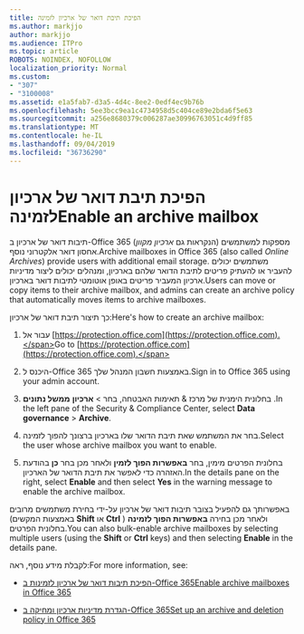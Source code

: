 ```yaml
---
title: הפיכת תיבת דואר של ארכיון לזמינה
ms.author: markjjo
author: markjjo
ms.audience: ITPro
ms.topic: article
ROBOTS: NOINDEX, NOFOLLOW
localization_priority: Normal
ms.custom:
- "307"
- "3100008"
ms.assetid: e1a5fab7-d3a5-4d4c-8ee2-0edf4ec9b76b
ms.openlocfilehash: 5ee3bcc9ea1c4734958d5c404ce89e2bda6f5e63
ms.sourcegitcommit: a256e8680379c006287ae30996763051c4d9ff85
ms.translationtype: MT
ms.contentlocale: he-IL
ms.lasthandoff: 09/04/2019
ms.locfileid: "36736290"
---
```

# <a name="enable-an-archive-mailbox"></a><span data-ttu-id="adae0-102">הפיכת תיבת דואר של ארכיון לזמינה</span><span class="sxs-lookup"><span data-stu-id="adae0-102">Enable an archive mailbox</span></span>

<span data-ttu-id="adae0-103">תיבות דואר של ארכיון ב-Office 365 (הנקראות גם *ארכיון מקוון*) מספקות למשתמשים אחסון דואר אלקטרוני נוסף.</span><span class="sxs-lookup"><span data-stu-id="adae0-103">Archive mailboxes in Office 365 (also called  *Online Archives*) provide users with additional email storage.</span></span> <span data-ttu-id="adae0-104">משתמשים יכולים להעביר או להעתיק פריטים לתיבת הדואר שלהם בארכיון, ומנהלים יכולים ליצור מדיניות ארכיון המעביר פריטים באופן אוטומטי לתיבות דואר בארכיון.</span><span class="sxs-lookup"><span data-stu-id="adae0-104">Users can move or copy items to their archive mailbox, and admins can create an archive policy that automatically moves items to archive mailboxes.</span></span>
  
<span data-ttu-id="adae0-105">כך תיצור תיבת דואר של ארכיון:</span><span class="sxs-lookup"><span data-stu-id="adae0-105">Here's how to create an archive mailbox:</span></span>
  
1. <span data-ttu-id="adae0-106">עבור אל [https://protection.office.com](https://protection.office.com).</span><span class="sxs-lookup"><span data-stu-id="adae0-106">Go to [https://protection.office.com](https://protection.office.com).</span></span>

2. <span data-ttu-id="adae0-107">היכנס ל-Office 365 באמצעות חשבון המנהל שלך.</span><span class="sxs-lookup"><span data-stu-id="adae0-107">Sign in to Office 365 using your admin account.</span></span>

3. <span data-ttu-id="adae0-108">בחלונית הימנית של מרכז &amp; תאימות האבטחה, בחר \> **ארכיון** **ממשל נתונים** .</span><span class="sxs-lookup"><span data-stu-id="adae0-108">In the left pane of the Security &amp; Compliance Center, select **Data governance** \> **Archive**.</span></span>

4. <span data-ttu-id="adae0-109">בחר את המשתמש שאת תיבת הדואר שלו בארכיון ברצונך להפוך לזמינה.</span><span class="sxs-lookup"><span data-stu-id="adae0-109">Select the user whose archive mailbox you want to enable.</span></span>

5. <span data-ttu-id="adae0-110">בחלונית הפרטים מימין, בחר **באפשרות הפוך לזמין** ולאחר מכן בחר **כן** בהודעת האזהרה כדי לאפשר את תיבת הדואר של הארכיון.</span><span class="sxs-lookup"><span data-stu-id="adae0-110">In the details pane on the right, select **Enable** and then select **Yes** in the warning message to enable the archive mailbox.</span></span>

<span data-ttu-id="adae0-111">באפשרותך גם להפעיל בצובר תיבות דואר של ארכיון על-ידי בחירת משתמשים מרובים (באמצעות המקשים **Shift** או **Ctrl** ) ולאחר מכן בחירה **באפשרות הפוך לזמינה** בחלונית הפרטים.</span><span class="sxs-lookup"><span data-stu-id="adae0-111">You can also bulk-enable archive mailboxes by selecting multiple users (using the **Shift** or **Ctrl** keys) and then selecting **Enable** in the details pane.</span></span>
  
<span data-ttu-id="adae0-112">לקבלת מידע נוסף, ראה:</span><span class="sxs-lookup"><span data-stu-id="adae0-112">For more information, see:</span></span>
  
- [<span data-ttu-id="adae0-113">הפיכת תיבות דואר של ארכיון לזמינות ב-Office 365</span><span class="sxs-lookup"><span data-stu-id="adae0-113">Enable archive mailboxes in Office 365</span></span>](https://docs.microsoft.com/office365/securitycompliance/enable-archive-mailboxes)

- [<span data-ttu-id="adae0-114">הגדרת מדיניות ארכיון ומחיקה ב-Office 365</span><span class="sxs-lookup"><span data-stu-id="adae0-114">Set up an archive and deletion policy in Office 365</span></span>](https://docs.microsoft.com//office365/securitycompliance/set-up-an-archive-and-deletion-policy-for-mailboxes)
